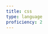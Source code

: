 ```yaml
---
title: css
type: language
proficiency: 2
---
```


<path d="M19.67 26l8.069 90.493 36.206 10.05 36.307-10.063 8.078-90.48h-88.66zm69.21 50.488l-2.35 21.892.009 1.875-22.539 6.295v.001l-.018.015-22.719-6.225-1.537-17.341h11.141l.79 8.766 12.347 3.295-.004.015v-.032l12.394-3.495 1.308-14.549h-25.907000000000004l-.222-2.355-.506-5.647-.265-2.998h27.886000000000003l1.014-11h-42.473l-.223-2.589-.506-6.03-.265-3.381h55.597l-.267 3.334-2.685 30.154"></path><path d="M89 14.374l-7.149-8.374h7.149v-5h-16v4.363l8.39 7.637h-8.39v5h16zM70 14.374l-6.807-8.374h6.807v-5h-15v4.363l7.733 7.637h-7.733v5h15zM52 13h-8v-7h8v-5h-14v17h14z"></path>